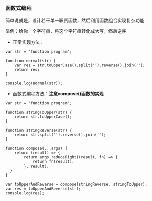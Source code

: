 ### 函数式编程

简单说就是，设计若干单一职责函数，然后利用函数组合实现复杂功能

举例：给你一个字符串，将这个字符串转化成大写，然后逆序

* 正常实现方法：

```
var str = 'function program';

function normal(str) {
	var res = str.toUpperCase().split('').reverse().join('');
	return res;
}

console.log(normal(str));
```

* 函数式编程方法：**注意compose()函数的实现**

```
var str = 'function program';

function stringToUpper(str) {
    return str.toUpperCase();
}

function stringReverse(str) {
    return str.split('').reverse().join('');
}

function compose(...args) {
    return (result) => {
        return args.reduceRight((result, fn) => {
			return fn(result);
        }, result);
  }
}

var toUpperAndReverse = compose(stringReverse, stringToUpper);
var res = toUpperAndReverse(str);
console.log(res);
```
